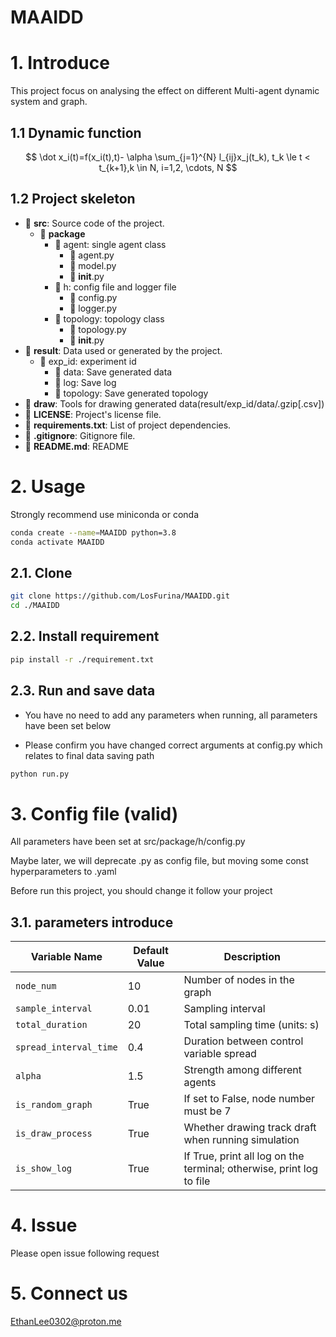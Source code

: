 # MAAIDD

# 1. Introduce
This project focus on analysing the effect on different Multi-agent dynamic system and graph.

## 1.1 Dynamic function

$$
\dot x_i(t)=f(x_i(t),t)- \alpha \sum_{j=1}^{N}  l_{ij}x_j(t_k), t_k \le t < t_{k+1},k \in N, i=1,2, \cdots, N
$$

## 1.2 Project skeleton

- 📁 **src**: Source code of the project.
  - 📁 **package**
    - 📁 agent: single agent class
      - 📄 agent.py
      - 📄 model.py
      - 📄 __init__.py
    - 📁 h: config file and logger file
      - 📄 config.py
      - 📄 logger.py
    - 📁 topology: topology class
      - 📄 topology.py
      - 📄 __init__.py
- 📁 **result**: Data used or generated by the project.
  - 📁 exp_id: experiment id
    - 📁 data: Save generated data
    - 📁 log: Save log
    - 📁 topology: Save generated topology
- 📁 **draw**: Tools for drawing generated data(result/exp_id/data/.gzip[.csv])
- 📄 **LICENSE**: Project's license file.
- 📄 **requirements.txt**: List of project dependencies.
- 📄 **.gitignore**: Gitignore file.
- 📄 **README.md**: README

# 2. Usage

Strongly recommend use miniconda or conda
```sh
conda create --name=MAAIDD python=3.8
conda activate MAAIDD
```

## 2.1. Clone
```sh
git clone https://github.com/LosFurina/MAAIDD.git
cd ./MAAIDD
```
## 2.2. Install requirement
```sh
pip install -r ./requirement.txt
```
## 2.3. Run and save data

- You have no need to add any parameters when running, all parameters have been set below

- Please confirm you have changed correct arguments at config.py which relates to final data saving path
```sh
python run.py
```

# 3. Config file (valid)

All parameters have been set at src/package/h/config.py

Maybe later, we will deprecate .py as config file, but moving some const hyperparameters to .yaml

Before run this project, you should change it follow your project

## 3.1. parameters introduce

| Variable Name        | Default Value | Description                                                |
|----------------------|---------------|------------------------------------------------------------|
| `node_num`           | 10            | Number of nodes in the graph                                |
| `sample_interval`    | 0.01          | Sampling interval                                          |
| `total_duration`     | 20            | Total sampling time (units: s)                              |
| `spread_interval_time`| 0.4           | Duration between control variable spread                   |
| `alpha`              | 1.5           | Strength among different agents                            |
| `is_random_graph`    | True          | If set to False, node number must be 7                      |
| `is_draw_process`    | True          | Whether drawing track draft when running simulation        |
| `is_show_log`        | True          | If True, print all log on the terminal; otherwise, print log to file |


# 4. Issue

Please open issue following request

# 5. Connect us

EthanLee0302@proton.me